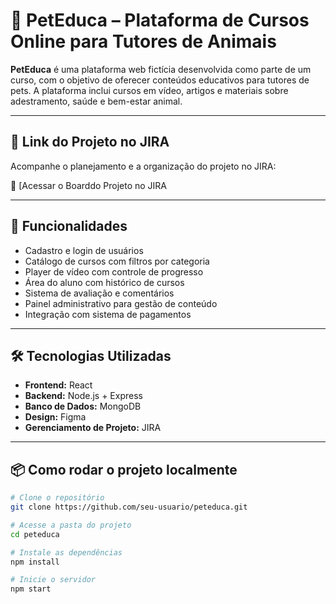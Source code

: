 # 🐾 PetEduca – Plataforma de Cursos Online para Tutores de Animais

**PetEduca** é uma plataforma web fictícia desenvolvida como parte de um curso, com o objetivo de oferecer conteúdos educativos para tutores de pets. A plataforma inclui cursos em vídeo, artigos e materiais sobre adestramento, saúde e bem-estar animal.

---

## 📌 Link do Projeto no JIRA

Acompanhe o planejamento e a organização do projeto no JIRA:

🔗 [Acessar o Boarddo Projeto no JIRA

---

## 🚀 Funcionalidades

- Cadastro e login de usuários
- Catálogo de cursos com filtros por categoria
- Player de vídeo com controle de progresso
- Área do aluno com histórico de cursos
- Sistema de avaliação e comentários
- Painel administrativo para gestão de conteúdo
- Integração com sistema de pagamentos

---

## 🛠️ Tecnologias Utilizadas

- **Frontend:** React
- **Backend:** Node.js + Express
- **Banco de Dados:** MongoDB
- **Design:** Figma
- **Gerenciamento de Projeto:** JIRA

---

## 📦 Como rodar o projeto localmente

```bash
# Clone o repositório
git clone https://github.com/seu-usuario/peteduca.git

# Acesse a pasta do projeto
cd peteduca

# Instale as dependências
npm install

# Inicie o servidor
npm start
